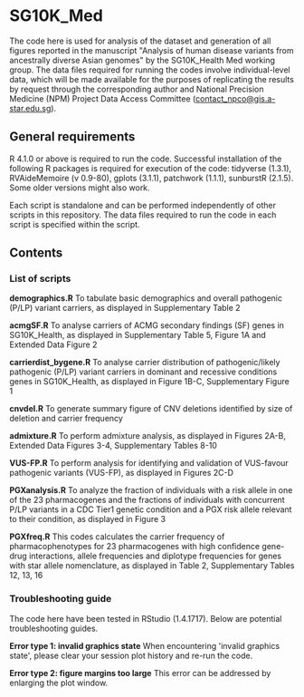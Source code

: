 # SG10K_Med
The code here is used for analysis of the dataset and generation of all figures reported in the manuscript "Analysis of human disease variants from ancestrally diverse Asian genomes" by the SG10K_Health Med working group. The data files required for running the codes involve individual-level data, which will be made available for the purposes of replicating the results by request through the corresponding author and National Precision Medicine (NPM) Project Data Access Committee (contact_npco@gis.a-star.edu.sg).

## General requirements

R 4.1.0 or above is required to run the code. Successful installation of the following R packages is required for execution of the code: tidyverse (1.3.1), RVAideMemoire (v 0.9-80), gplots (3.1.1), patchwork (1.1.1), sunburstR (2.1.5). Some older versions might also work.

Each script is standalone and can be performed independently of other scripts in this repository. The data files required to run the code in each script is specified within the script.

## Contents

### List of scripts

**demographics.R**
To tabulate basic demographics and overall pathogenic (P/LP) variant carriers, as displayed in Supplementary Table 2

**acmgSF.R**
To analyse carriers of ACMG secondary findings (SF) genes in SG10K_Health, as displayed in Supplementary Table 5, Figure 1A and Extended Data Figure 2

**carrierdist_bygene.R**
To analyse carrier distribution of pathogenic/likely pathogenic (P/LP) variant carriers in dominant and recessive conditions genes in SG10K_Health, as displayed in Figure 1B-C, Supplementary Figure 1

**cnvdel.R**
To generate summary figure of CNV deletions identified by size of deletion and carrier frequency

**admixture.R**
To perform admixture analysis, as displayed in Figures 2A-B, Extended Data Figures 3-4, Supplementary Tables 8-10

**VUS-FP.R**
To perform analysis for identifying and validation of VUS-favour pathogenic variants (VUS-FP), as displayed in Figures 2C-D

**PGXanalysis.R**
To analyze the fraction of individuals with a risk allele in one of the 23 pharmacogenes and the fractions of individuals with concurrent P/LP variants in a CDC Tier1 genetic condition and a PGX risk allele relevant to their condition, as displayed in Figure 3

**PGXfreq.R**
This codes calculates the carrier frequency of pharmacophenotypes for 23 pharmacogenes with high confidence gene-drug interactions, allele frequencies and diplotype frequencies for genes with star allele nomenclature, as displayed in Table 2, Supplementary Tables 12, 13, 16

### Troubleshooting guide

The code here have been tested in RStudio (1.4.1717). Below are potential troubleshooting guides.

**Error type 1: invalid graphics state**
When encountering 'invalid graphics state', please clear your session plot history and re-run the code.

**Error type 2: figure margins too large**
This error can be addressed by enlarging the plot window.


